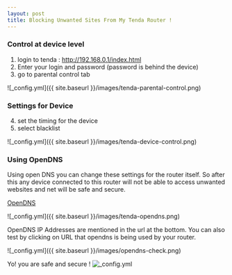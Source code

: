 ```yaml
---
layout: post
title: Blocking Unwanted Sites From My Tenda Router !
---
```


### Control at device level 
1. login to tenda : http://192.168.0.1/index.html
2. Enter your login and password (password is behind the device)
3. go to parental control tab 

![_config.yml]({{ site.baseurl }}/images/tenda-parental-control.png)

### Settings for Device 
4. set the timing for the device 
5. select blacklist 

![_config.yml]({{ site.baseurl }}/images/tenda-device-control.png)

### Using OpenDNS
Using open DNS you can change these settings for the router itself. 
So after this any device connected to this router will not be able to access
unwanted websites and net will be safe and secure. 

[OpenDNS](https://welcome.opendns.com/) 

![_config.yml]({{ site.baseurl }}/images/tenda-opendns.png)

OpenDNS IP Addresses are mentioned in the url at the bottom. You can also test 
by clicking on URL that opendns is being used by your router. 

![_config.yml]({{ site.baseurl }}/images/opendns-check.png)

Yo! you are safe and secure ! 
![_config.yml](https://static.dribbble.com/users/1195555/screenshots/10828994/media/72545969c35cb460fbb553f46c170a7d.gif)
 

